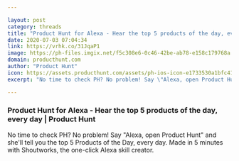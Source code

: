 ```yaml
---

layout: post
category: threads
title: "Product Hunt for Alexa - Hear the top 5 products of the day, every day"
date: 2020-07-03 07:04:34
link: https://vrhk.co/31JqaP1
image: https://ph-files.imgix.net/f5c308e6-0c46-42be-ab78-e158c179768a.jpeg?auto=format&fit=crop&frame=1&h=512&w=1024
domain: producthunt.com
author: "Product Hunt"
icon: https://assets.producthunt.com/assets/ph-ios-icon-e1733530a1bfc41080db8161823f1ef262cdbbc933800c0a2a706f70eb9c277a.png
excerpt: "No time to check PH? No problem! Say \"Alexa, open Product Hunt\" and she'll tell you the top 5 Products of the Day, every day. Made in 5 minutes with Shoutworks, the one-click Alexa skill creator."

---
```


### Product Hunt for Alexa - Hear the top 5 products of the day, every day | Product Hunt

No time to check PH? No problem! Say "Alexa, open Product Hunt" and she'll tell you the top 5 Products of the Day, every day. Made in 5 minutes with Shoutworks, the one-click Alexa skill creator.